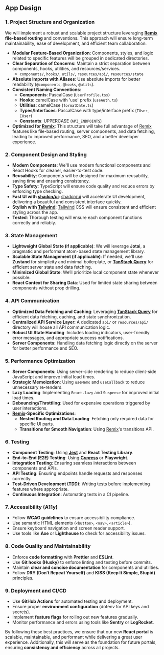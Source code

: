 ## App Design

### 1. Project Structure and Organization

We will implement a robust and scalable project structure leveraging **[Remix](https://hygraph.com/blog/remix-vs-next) file-based routing** and conventions. This approach will ensure long-term maintainability, ease of development, and efficient team collaboration.

- **Modular Feature-Based Organization**: Components, styles, and logic related to specific features will be grouped in dedicated directories.
- **Clear Separation of Concerns**: Maintain a strict separation between components, hooks, utilities, and resources/services.
  - `components/`, `hooks/`, `utils/`, `resources/api/`, `resources/state`
- **Absolute Imports with Aliases**: Use absolute imports for better readability (`@components`, `@hooks`, `@utils`).
- **Consistent Naming Conventions**:
  - **Components**: PascalCase (`UserProfile.tsx`)
  - **Hooks**: camelCase with 'use' prefix (`useAuth.ts`)
  - **Utilities**: camelCase (`formatDate.ts`)
  - **Types/Interfaces**: PascalCase with type/interface prefix (`TUser`, `IUser`)
  - **Constants**: UPPERCASE (`API_ENDPOINTS`)
- **Optimized for [Remix](https://hygraph.com/blog/remix-vs-next)**: This structure will take full advantage of [Remix](https://hygraph.com/blog/remix-vs-next) features like file-based routing, server components, and data fetching, leading to improved performance, SEO, and a better developer experience.

### 2. Component Design and Styling

- **Modern Components**: We'll use modern functional components and React Hooks for cleaner, easier-to-test code.
- **Reusability**: Components will be designed for maximum reusability, saving time and ensuring consistency.
- **Type Safety**: TypeScript will ensure code quality and reduce errors by enforcing type checking.
- **Fast UI with [shadcn/ui](https://ui.shadcn.com/)**: [shadcn/ui](https://ui.shadcn.com/) will accelerate UI development, delivering a beautiful and consistent interface quickly.
- **Stylish with [Tailwind](https://tailwindcss.com/)**: [Tailwind](https://tailwindcss.com/) CSS will ensure consistent and efficient styling across the app.
- **Tested**: Thorough testing will ensure each component functions correctly and reliably.

### 3. State Management

- **Lightweight Global State (if applicable)**: We will leverage **Jotai**, a pragmatic and performant atom-based state management library.
- **Scalable State Management (if applicable)**: If needed, we'll use **Zustand** for simplicity and minimal boilerplate, or **[TanStack Query](https://tanstack.com/query/latest)** for efficient server state and data fetching.
- **Minimized Global State**: We’ll prioritize local component state whenever possible.
- **React Context for Sharing Data**: Used for limited state sharing between components without prop drilling.

### 4. API Communication

- **Optimized Data Fetching and Caching**: Leveraging **[TanStack Query](https://tanstack.com/query/latest)** for efficient data fetching, caching, and state synchronization.
- **Centralized API Service Layer**: A dedicated `api/` or `resources/api/` directory will house all API communication logic.
- **Robust UI State Handling**: Includes loading indicators, user-friendly error messages, and appropriate success notifications.
- **Server Components**: Handling data fetching logic directly on the server for better performance and SEO.

### 5. Performance Optimization

- **Server Components**: Using server-side rendering to reduce client-side JavaScript and improve initial load times.
- **Strategic Memoization**: Using `useMemo` and `useCallback` to reduce unnecessary re-renders.
- **Lazy Loading**: Implementing `React.lazy` and `Suspense` for improved initial load times.
- **Debouncing/Throttling**: Used for expensive operations triggered by user interactions.
- **[Remix](https://hygraph.com/blog/remix-vs-next)-Specific Optimizations**:
  - **Nested Routing and Data Loading**: Fetching only required data for specific UI parts.
  - **Transitions for Smooth Navigation**: Using [Remix](https://hygraph.com/blog/remix-vs-next)'s transitions API.

### 6. Testing

- **Component Testing**: Using **[Jest](https://jestjs.io/)** and **React Testing Library**.
- **End-to-End (E2E) Testing**: Using **[Cypress](https://www.cypress.io/)** or **Playwright**.
- **Integration Testing**: Ensuring seamless interactions between components and APIs.
- **API Testing**: Ensuring endpoints handle requests and responses correctly.
- **Test-Driven Development (TDD)**: Writing tests before implementing features where appropriate.
- **Continuous Integration**: Automating tests in a CI pipeline.

### 7. Accessibility (A11y)

- Follow **WCAG guidelines** to ensure accessibility compliance.
- Use semantic HTML elements (`<button>`, `<nav>`, `<article>`).
- Ensure keyboard navigation and screen reader support.
- Use tools like **Axe** or **Lighthouse** to check for accessibility issues.

### 8. Code Quality and Maintainability

- Enforce **code formatting** with **Prettier** and **ESLint**.
- Use **Git hooks (Husky)** to enforce linting and testing before commits.
- Maintain **clear and concise documentation** for components and utilities.
- Follow **DRY (Don’t Repeat Yourself)** and **KISS (Keep It Simple, Stupid)** principles.

### 9. Deployment and CI/CD

- Use **GitHub Actions** for automated testing and deployment.
- Ensure proper **environment configuration** (dotenv for API keys and secrets).
- Implement **feature flags** for rolling out new features gradually.
- Monitor performance and errors using tools like **Sentry** or **LogRocket**.

By following these best practices, we ensure that our new **React portal** is scalable, maintainable, and performant while delivering a great user experience. Additionally, this will serve as the foundation for future portals, ensuring **consistency and efficiency** across all projects.
